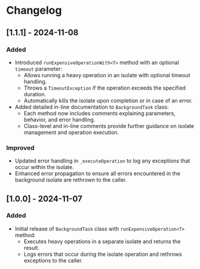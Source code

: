 # Changelog

## [1.1.1] - 2024-11-08
### Added
- Introduced `runExpensiveOperationWith<T>` method with an optional `timeout` parameter:
  - Allows running a heavy operation in an isolate with optional timeout handling.
  - Throws a `TimeoutException` if the operation exceeds the specified duration.
  - Automatically kills the isolate upon completion or in case of an error.
- Added detailed in-line documentation to `BackgroundTask` class:
  - Each method now includes comments explaining parameters, behavior, and error handling.
  - Class-level and in-line comments provide further guidance on isolate management and operation execution.

### Improved
- Updated error handling in `_executeOperation` to log any exceptions that occur within the isolate.
- Enhanced error propagation to ensure all errors encountered in the background isolate are rethrown to the caller.

## [1.0.0] - 2024-11-07
### Added
- Initial release of `BackgroundTask` class with `runExpensiveOperation<T>` method:
  - Executes heavy operations in a separate isolate and returns the result.
  - Logs errors that occur during the isolate operation and rethrows exceptions to the caller.
